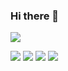 ### Hi there 👋

![](https://github-profile-summary-cards.vercel.app/api/cards/profile-details?username=thebsdbox&theme=dracula)

![](https://github-profile-summary-cards.vercel.app/api/cards/repos-per-language?username=thebsdbox&theme=dracula)
![](https://github-profile-summary-cards.vercel.app/api/cards/most-commit-language?username=thebsdbox&theme=dracula)
![](https://github-profile-summary-cards.vercel.app/api/cards/stats?username=thebsdbox&theme=dracula)
![](https://github-profile-summary-cards.vercel.app/api/cards/productive-time?username=thebsdbox&theme=dracula)


<!--
**thebsdbox/thebsdbox** is a ✨ _special_ ✨ repository because its `README.md` (this file) appears on your GitHub profile.
![](https://github-readme-stats.vercel.app/api?username=thebsdbox&show_icons=true&theme=radical)
![](https://github-readme-stats.vercel.app/api/top-langs/?username=thebsdbox)
Here are some ideas to get you started:

- 🔭 I’m currently working on ...
- 🌱 I’m currently learning ...
- 👯 I’m looking to collaborate on ...
- 🤔 I’m looking for help with ...
- 💬 Ask me about ...
- 📫 How to reach me: ...
- 😄 Pronouns: ...
- ⚡ Fun fact: ...
-->
